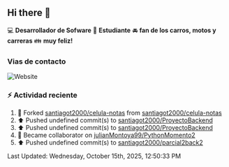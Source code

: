 ## Hi there 👋

:computer: **Desarrollador de Sofware**
:pencil: **Estudiante**
:oncoming_automobile: **fan de los carros, motos y carreras**
:family: **muy feliz!**

### Vias de contacto
![Website](https://img.shields.io/website?url=https%3A%2F%2Fgithub.com%2Fsantiagot2000)

### :zap: Actividad reciente
<!--RECENT_ACTIVITY:start-->
1. 🔱 Forked [santiagot2000/celula-notas](https://github.com/santiagot2000/celula-notas) from [santiagot2000/celula-notas](https://github.com/santiagot2000/celula-notas)<br>
2. ⬆️ Pushed undefined commit(s) to [santiagot2000/ProyectoBackend](https://github.com/santiagot2000/ProyectoBackend)<br>
3. ⬆️ Pushed undefined commit(s) to [santiagot2000/ProyectoBackend](https://github.com/santiagot2000/ProyectoBackend)<br>
4. 🤝 Became collaborator on [julianMontoya99/PythonMomento2](https://github.com/julianMontoya99/PythonMomento2)<br>
5. ⬆️ Pushed undefined commit(s) to [santiagot2000/parcial2back2](https://github.com/santiagot2000/parcial2back2)<br>
<!--RECENT_ACTIVITY:end-->
<!--RECENT_ACTIVITY:last_update-->
Last Updated: Wednesday, October 15th, 2025, 12:50:33 PM
<!--RECENT_ACTIVITY:last_update_end-->
